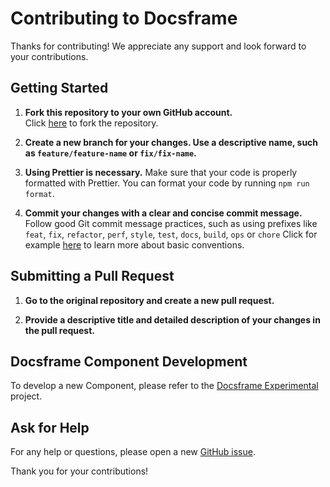# Contributing to Docsframe

Thanks for contributing! We appreciate any support and look forward to your contributions.

## Getting Started

1. **Fork this repository to your own GitHub account.**  
   Click [here](https://github.com/skredev/docsframe/fork) to fork the repository.
2. **Create a new branch for your changes. Use a descriptive name, such as `feature/feature-name` or `fix/fix-name`.**

3. **Using Prettier is necessary.**
   Make sure that your code is properly formatted with Prettier. You can format your code by running `npm run format`.

4. **Commit your changes with a clear and concise commit message.**
   Follow good Git commit message practices, such as using prefixes like `feat`, `fix`, `refactor`, `perf`, `style`, `test`, `docs`, `build`, `ops` or `chore`
   Click for example [here](https://gist.github.com/qoomon/5dfcdf8eec66a051ecd85625518cfd13) to learn more about basic conventions.

## Submitting a Pull Request

1. **Go to the original repository and create a new pull request.**

2. **Provide a descriptive title and detailed description of your changes in the pull request.**

## Docsframe Component Development

To develop a new Component, please refer to the [Docsframe Experimental](https://github.com/skredev/docsframe-experimental) project.

## Ask for Help

For any help or questions, please open a new [GitHub issue](https://github.com/skredev/docsframe/issues/new/choose).

Thank you for your contributions!
